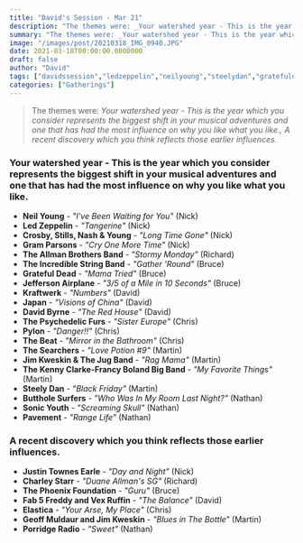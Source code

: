 ```yaml
---
title: "David's Session - Mar 21"
description: "The themes were: _Your watershed year - This is the year which you consider represents the biggest shift in your musical adventures and one that has had the most influence on why you like what you like., A recent discovery which you think reflects those earlier influences._"
summary: "The themes were: _Your watershed year - This is the year which you consider represents the biggest shift in your musical adventures and one that has had the most influence on why you like what you like., A recent discovery which you think reflects those earlier influences._"
image: "/images/post/20210318_IMG_0940.JPG"
date: 2021-03-18T00:00:00.0000000
draft: false
author: "David"
tags: ["davidssession","ledzeppelin","neilyoung","steelydan","gratefuldead","sonicyouth","japan","crosby","kraftwerk","theallmanbrothersband","thephoenixfoundation","jimkweskin","jeffersonairplane","pylon","stills","davidbyrne","nashandyoung","thebeat","pavement","theincrediblestringband","gramparsons","thesearchers","geoffmuldaur","porridgeradio","buttholesurfers","thepsychedelicfurs","elastica","kennyclarke","francyboland","charleystarr","justintownesearle","fab5freddyandvexruffin"]
categories: ["Gatherings"]
---
```

> The themes were: _Your watershed year - This is the year which you consider represents the biggest shift in your musical adventures and one that has had the most influence on why you like what you like., A recent discovery which you think reflects those earlier influences._
### Your watershed year - This is the year which you consider represents the biggest shift in your musical adventures and one that has had the most influence on why you like what you like.
- **Neil Young** - _"I've Been Waiting for You"_ (Nick)
- **Led Zeppelin** - _"Tangerine"_ (Nick)
- **Crosby, Stills, Nash & Young** - _"Long Time Gone"_ (Nick)
- **Gram Parsons** - _"Cry One More Time"_ (Nick)
- **The Allman Brothers Band** - _"Stormy Monday"_ (Richard)
- **The Incredible String Band** - _"Gather 'Round"_ (Bruce)
- **Grateful Dead** - _"Mama Tried"_ (Bruce)
- **Jefferson Airplane** - _"3/5 of a Mile in 10 Seconds"_ (Bruce)
- **Kraftwerk** - _"Numbers"_ (David)
- **Japan** - _"Visions of China"_ (David)
- **David Byrne** - _"The Red House"_ (David)
- **The Psychedelic Furs** - _"Sister Europe"_ (Chris)
- **Pylon** - _"Danger!!"_ (Chris)
- **The Beat** - _"Mirror in the Bathroom"_ (Chris)
- **The Searchers** - _"Love Potion #9"_ (Martin)
- **Jim Kweskin & The Jug Band** - _"Rag Mama"_ (Martin)
- **The Kenny Clarke-Francy Boland Big Band** - _"My Favorite Things"_ (Martin)
- **Steely Dan** - _"Black Friday"_ (Martin)
- **Butthole Surfers** - _"Who Was In My Room Last Night?"_ (Nathan)
- **Sonic Youth** - _"Screaming Skull"_ (Nathan)
- **Pavement** - _"Range Life"_ (Nathan)
### A recent discovery which you think reflects those earlier influences.
- **Justin Townes Earle** - _"Day and Night"_ (Nick)
- **Charley Starr** - _"Duane Allman's SG"_ (Richard)
- **The Phoenix Foundation** - _"Guru"_ (Bruce)
- **Fab 5 Freddy and Vex Ruffin** - _"The Balance"_ (David)
- **Elastica** - _"Your Arse, My Place"_ (Chris)
- **Geoff Muldaur and Jim Kweskin** - _"Blues in The Bottle"_ (Martin)
- **Porridge Radio** - _"Sweet"_ (Nathan)
